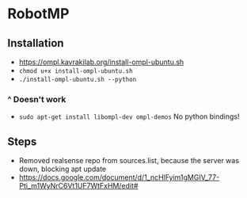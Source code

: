 # RobotMP
## Installation
* https://ompl.kavrakilab.org/install-ompl-ubuntu.sh
* ```chmod u+x install-ompl-ubuntu.sh```
* ```./install-ompl-ubuntu.sh --python```
### ^ Doesn't work
* ```sudo apt-get install libompl-dev ompl-demos``` No python bindings!
## Steps
* Removed realsense repo from sources.list, because the server was down, blocking apt update
* https://docs.google.com/document/d/1_ncHlFyim1gMGIV_77-Pti_m1WyNrC6Vt1UF7WtFxHM/edit#
